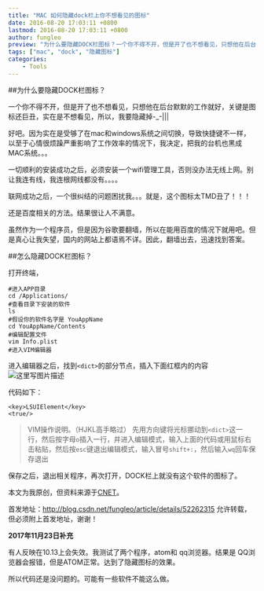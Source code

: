 ```yaml
---
title: "MAC 如何隐藏dock栏上你不想看见的图标"
date: 2016-08-20 17:03:11 +0800
lastmod: 2016-08-20 17:03:11 +0800
author: fungleo
preview: "为什么要隐藏DOCK栏图标？一个你不得不开，但是开了也不想看见，只想他在后台默默的工作就好，关键是图标还巨丑，实在是不想看见，所以，我要隐藏掉-_-|||好吧。因为实在是受够了在mac和windows系统之间切换，导致快捷键不一样，以至于心情很烦躁严重影响了工作效率的情况下，我决定，把我的台机也黑成MAC系统。。。一切顺利的安装成功之后，必须安装一个wifi管理工具，否则没办法无线上网"
tags: ["mac", "dock", "隐藏图标"]
categories:
    - Tools
---
```



##为什么要隐藏DOCK栏图标？

一个你不得不开，但是开了也不想看见，只想他在后台默默的工作就好，关键是图标还巨丑，实在是不想看见，所以，我要隐藏掉-_-|||

好吧。因为实在是受够了在mac和windows系统之间切换，导致快捷键不一样，以至于心情很烦躁严重影响了工作效率的情况下，我决定，把我的台机也黑成MAC系统。。。

一切顺利的安装成功之后，必须安装一个wifi管理工具，否则没办法无线上网。别让我连有线，我连根网线都没有。。。。

联网成功之后，一个很纠结的问题困扰我。。。就是，这个图标太TMD丑了！！！

还是百度相关的方法。结果很让人不满意。

虽然作为一个程序员，但是因为谷歌要翻墙，所以在能用百度的情况下就用吧。但是真心让我失望，国内的网站上都语焉不详。因此，翻墙出去，迅速找到答案。

##怎么隐藏DOCK栏图标？

打开终端，

```
#进入APP目录
cd /Applications/
#查看目录下安装的软件
ls
#假设你的软件名字是 YouAppName
cd YouAppName/Contents
#编辑配置文件
vim Info.plist
#进入VIM编辑器
```
进入编辑器之后，找到`<dict>`的部分节点，插入下面红框内的内容
![这里写图片描述](http://img.blog.csdn.net/20160820165457855)

代码如下：
```
<key>LSUIElement</key>
<true/>
```
>VIM操作说明。（HJKL高手略过）
>先用方向键将光标挪动到`<dict>`这一行，然后按字母`o`插入一行，并进入编辑模式，输入上面的代码或用鼠标右击粘贴，然后按`esc`键退出编辑模式，输入冒号`shift+:`，然后输入`wq`回车保存退出

保存之后，退出相关程序，再次打开，DOCK栏上就没有这个软件的图标了。

本文为我原创，但资料来源于[CNET](http://www.cnet.com/news/prevent-an-applications-dock-icons-from-showing-in-os-x/)。

首发地址：http://blog.csdn.net/fungleo/article/details/52262315 允许转载，但必须附上首发地址，谢谢！

**2017年11月23日补充**

有人反映在10.13上会失效。我测试了两个程序，atom和 qq浏览器。结果是 QQ浏览器会报错，但是ATOM正常。达到了隐藏图标的效果。

所以代码还是没问题的。可能有一些软件不能这么做。

